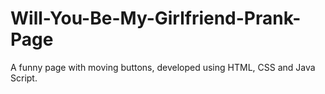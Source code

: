 # Will-You-Be-My-Girlfriend-Prank-Page
A funny page with moving buttons, developed using HTML, CSS and Java Script.
